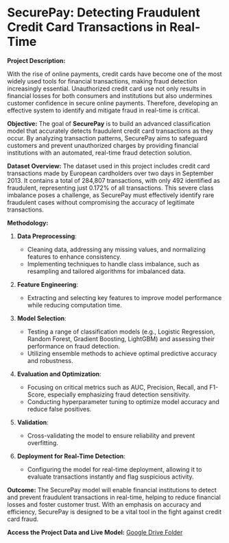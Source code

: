 # **SecurePay: Detecting Fraudulent Credit Card Transactions in Real-Time**

**Project Description:**

With the rise of online payments, credit cards have become one of the most widely used tools for financial transactions, making fraud detection increasingly essential. Unauthorized credit card use not only results in financial losses for both consumers and institutions but also undermines customer confidence in secure online payments. Therefore, developing an effective system to identify and mitigate fraud in real-time is critical.

**Objective:**
The goal of **SecurePay** is to build an advanced classification model that accurately detects fraudulent credit card transactions as they occur. By analyzing transaction patterns, SecurePay aims to safeguard customers and prevent unauthorized charges by providing financial institutions with an automated, real-time fraud detection solution.

**Dataset Overview:**
The dataset used in this project includes credit card transactions made by European cardholders over two days in September 2013. It contains a total of 284,807 transactions, with only 492 identified as fraudulent, representing just 0.172% of all transactions. This severe class imbalance poses a challenge, as SecurePay must effectively identify rare fraudulent cases without compromising the accuracy of legitimate transactions.

**Methodology:**

1. **Data Preprocessing**:
   - Cleaning data, addressing any missing values, and normalizing features to enhance consistency.
   - Implementing techniques to handle class imbalance, such as resampling and tailored algorithms for imbalanced data.

2. **Feature Engineering**:
   - Extracting and selecting key features to improve model performance while reducing computation time.

3. **Model Selection**:
   - Testing a range of classification models (e.g., Logistic Regression, Random Forest, Gradient Boosting, LightGBM) and assessing their performance on fraud detection.
   - Utilizing ensemble methods to achieve optimal predictive accuracy and robustness.

4. **Evaluation and Optimization**:
   - Focusing on critical metrics such as AUC, Precision, Recall, and F1-Score, especially emphasizing fraud detection sensitivity.
   - Conducting hyperparameter tuning to optimize model accuracy and reduce false positives.

5. **Validation**:
   - Cross-validating the model to ensure reliability and prevent overfitting.

6. **Deployment for Real-Time Detection**:
   - Configuring the model for real-time deployment, allowing it to evaluate transactions instantly and flag suspicious activity.

**Outcome:**
The SecurePay model will enable financial institutions to detect and prevent fraudulent transactions in real-time, helping to reduce financial losses and foster customer trust. With an emphasis on accuracy and efficiency, SecurePay is designed to be a vital tool in the fight against credit card fraud.

**Access the Project Data and Live Model:**
[Google Drive Folder](https://drive.google.com/drive/folders/1fkipZr5DINvCx3uOkmDJ4j01V0FbSscT?usp=sharing)
